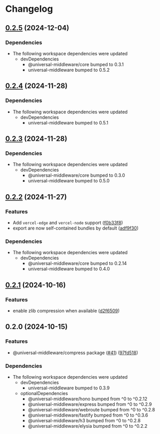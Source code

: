 # Changelog

## [0.2.5](https://github.com/magne4000/universal-middleware/compare/compress-v0.2.4...compress-v0.2.5) (2024-12-04)


### Dependencies

* The following workspace dependencies were updated
  * devDependencies
    * @universal-middleware/core bumped to 0.3.1
    * universal-middleware bumped to 0.5.2

## [0.2.4](https://github.com/magne4000/universal-middleware/compare/compress-v0.2.3...compress-v0.2.4) (2024-11-28)


### Dependencies

* The following workspace dependencies were updated
  * devDependencies
    * universal-middleware bumped to 0.5.1

## [0.2.3](https://github.com/magne4000/universal-middleware/compare/compress-v0.2.2...compress-v0.2.3) (2024-11-28)


### Dependencies

* The following workspace dependencies were updated
  * devDependencies
    * @universal-middleware/core bumped to 0.3.0
    * universal-middleware bumped to 0.5.0

## [0.2.2](https://github.com/magne4000/universal-middleware/compare/compress-v0.2.1...compress-v0.2.2) (2024-11-27)


### Features

* Add `vercel-edge` and `vercel-node` support ([f0b33f8](https://github.com/magne4000/universal-middleware/commit/f0b33f8fcb751d50f7062f4b450b7a2c30d9a460))
* export are now self-contained bundles by default ([adf9f30](https://github.com/magne4000/universal-middleware/commit/adf9f3007ac7655e6288fef24d418b159c79d8fd))


### Dependencies

* The following workspace dependencies were updated
  * devDependencies
    * @universal-middleware/core bumped to 0.2.14
    * universal-middleware bumped to 0.4.0

## [0.2.1](https://github.com/magne4000/universal-middleware/compare/compress-v0.2.0...compress-v0.2.1) (2024-10-16)


### Features

* enable zlib compression when available ([d2f6509](https://github.com/magne4000/universal-middleware/commit/d2f6509164e09b0d3ee9d24ae4f7a5a9c558292b))

## 0.2.0 (2024-10-15)


### Features

* @universal-middleware/compress package ([#41](https://github.com/magne4000/universal-middleware/issues/41)) ([97fd518](https://github.com/magne4000/universal-middleware/commit/97fd51819192a1d8b1d6659995b197ae8ddeb163))


### Dependencies

* The following workspace dependencies were updated
  * devDependencies
    * universal-middleware bumped to 0.3.9
  * optionalDependencies
    * @universal-middleware/hono bumped from ^0 to ^0.2.12
    * @universal-middleware/express bumped from ^0 to ^0.2.9
    * @universal-middleware/webroute bumped from ^0 to ^0.2.8
    * @universal-middleware/fastify bumped from ^0 to ^0.3.6
    * @universal-middleware/h3 bumped from ^0 to ^0.2.8
    * @universal-middleware/elysia bumped from ^0 to ^0.2.2
